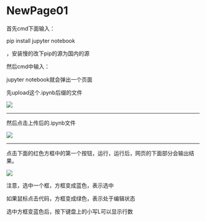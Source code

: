 # NewPage01

首先cmd下面输入：

pip install jupyter notebook

，安装慢的改下pip的源为国内的源

然后cmd中输入：

jupyter notebook就会弹出一个页面  


先upload这个.ipynb后缀的文件

![](https://img-blog.csdn.net/20170619234209242?watermark/2/text/aHR0cDovL2Jsb2cuY3Nkbi5uZXQvYXBwbGV5dWNoaQ==/font/5a6L5L2T/fontsize/400/fill/I0JBQkFCMA==/dissolve/70/gravity/Center)

----------------------------------------------------------------------------------------------------------------------------------------------------------------------------------

然后点击上传后的.ipynb文件

![](https://img-blog.csdn.net/20170619234306211?watermark/2/text/aHR0cDovL2Jsb2cuY3Nkbi5uZXQvYXBwbGV5dWNoaQ==/font/5a6L5L2T/fontsize/400/fill/I0JBQkFCMA==/dissolve/70/gravity/Center)

------------------------------------------------------------------------------------------------------------------------------------------------------------------------------------------------

点击下面的红色方框中的第一个按钮，运行，运行后，网页的下面部分会输出结果。

![](https://img-blog.csdn.net/20170619234401196?watermark/2/text/aHR0cDovL2Jsb2cuY3Nkbi5uZXQvYXBwbGV5dWNoaQ==/font/5a6L5L2T/fontsize/400/fill/I0JBQkFCMA==/dissolve/70/gravity/Center)

注意，选中一个框，方框变成蓝色，表示选中

如果鼠标点击代码，方框变成绿色，表示处于编辑状态

选中方框变蓝色后，按下键盘上的小写L可以显示行数

